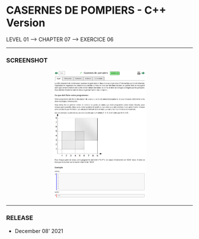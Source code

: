# CASERNES DE POMPIERS - C++ Version
LEVEL 01 --> CHAPTER 07 --> EXERCICE 06

---
### **SCREENSHOT**

<div align="center">
    <img
        src="https://github.com/Ayckinn/CPP/blob/main/FRANCE_IOI/LEVEL_01/Chapter_07/06_casernes_pompiers/pompiers.png"
        alt="DEMO"
        style="width:50%">
</div>

---
### **RELEASE**

- December 08' 2021